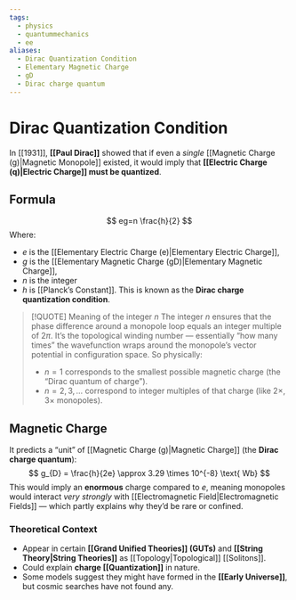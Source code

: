 ```yaml
---
tags:
  - physics
  - quantummechanics
  - ee
aliases:
  - Dirac Quantization Condition
  - Elementary Magnetic Charge
  - gD
  - Dirac charge quantum
---
```

# Dirac Quantization Condition

In [[1931]], **[[Paul Dirac]]** showed that if even a _single_ [[Magnetic Charge (g)|Magnetic Monopole]] existed, it would imply that **[[Electric Charge (q)|Electric Charge]] must be quantized**.

## Formula
$$
eg=n \frac{h}{2}
$$
Where:
- $e$ is the [[Elementary Electric Charge (e)|Elementary Electric Charge]],
- $g$ is the [[Elementary Magnetic Charge (gD)|Elementary Magnetic Charge]],
- $n$ is the integer
- $h$ is [[Planck’s Constant]].
This is known as the **Dirac charge quantization condition**.

> [!QUOTE] Meaning of the integer $n$
> The integer $n$ ensures that the phase difference around a monopole loop equals an integer multiple of $2\pi$.
> It’s the topological winding number — essentially “how many times” the wavefunction wraps around the monopole’s vector potential in configuration space.
> So physically:
> - $n=1$ corresponds to the smallest possible magnetic charge (the “Dirac quantum of charge”).
> - $n=2, 3, …$ correspond to integer multiples of that charge (like 2×, 3× monopoles).

## Magnetic Charge
It predicts a “unit” of [[Magnetic Charge (g)|Magnetic Charge]] (the **Dirac charge quantum**):
$$
g_{D} = \frac{h}{2e} \approx 3.29 \times 10^{-8} \text{ Wb}
$$
This would imply an **enormous** charge compared to $e$, meaning monopoles would interact _very strongly_ with [[Electromagnetic Field|Electromagnetic Fields]] — which partly explains why they’d be rare or confined.

### Theoretical Context
- Appear in certain **[[Grand Unified Theories]] (GUTs)** and **[[String Theory|String Theories]]** as [[Topology|Topological]] [[Solitons]].
- Could explain **charge [[Quantization]]** in nature.
- Some models suggest they might have formed in the **[[Early Universe]]**, but cosmic searches have not found any.